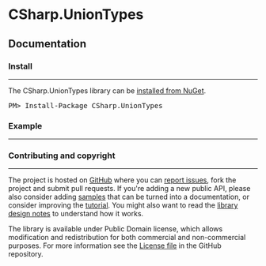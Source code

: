 CSharp.UnionTypes
========================

## Documentation

### Install
-------

The CSharp.UnionTypes library can be [installed from NuGet](https://nuget.org/packages/CSharp.UnionTypes).

  <pre>PM> Install-Package CSharp.UnionTypes</pre>

### Example
-------


### Contributing and copyright
--------------------------

The project is hosted on [GitHub][gh] where you can [report issues][issues], fork
the project and submit pull requests. If you're adding a new public API, please also
consider adding [samples][content] that can be turned into a documentation, or consider improving the [tutorial](tutorial.md). You might
also want to read the [library design notes][readme] to understand how it works.

The library is available under Public Domain license, which allows modification and
redistribution for both commercial and non-commercial purposes. For more information see the
[License file][license] in the GitHub repository.

  [content]: https://github.com/johnazariah/csharp-uniontypes/tree/master/docs/content
  [gh]:      https://github.com/johnazariah/csharp-uniontypes
  [issues]:  https://github.com/johnazariah/csharp-uniontypes/issues
  [readme]:  https://github.com/johnazariah/csharp-uniontypes/blob/master/README.md
  [license]: https://github.com/johnazariah/csharp-uniontypes/blob/master/LICENSE.txt
